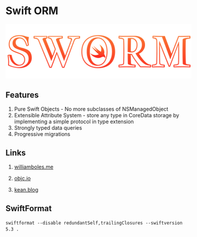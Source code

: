 # Swift ORM

![SWORM](logo.svg)

## Features

1) Pure Swift Objects - No more subclasses of NSManagedObject
2) Extensible Attribute System - store any type in CoreData storage by implementing a simple protocol in type extension
3) Strongly typed data queries
4) Progressive migrations

## Links

1) [williamboles.me](https://williamboles.me/progressive-core-data-migration/)

2) [objc.io](https://www.objc.io/issues/4-core-data/core-data-migration/#progressive-migrations)

3) [kean.blog](https://kean.blog/post/core-data-progressive-migrations)

## SwiftFormat

`swiftformat --disable redundantSelf,trailingClosures --swiftversion 5.3 .`
